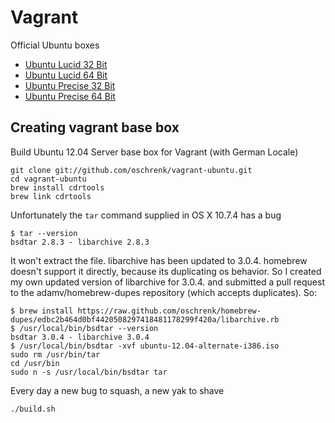 # Vagrant #

Official Ubuntu boxes

- [Ubuntu Lucid 32 Bit](http://files.vagrantup.com/lucid32.box)
- [Ubuntu Lucid 64 Bit](http://files.vagrantup.com/lucid64.box)
- [Ubuntu Precise 32 Bit](http://files.vagrantup.com/precise32.box)
- [Ubuntu Precise 64 Bit](http://files.vagrantup.com/precise64.box)

## Creating vagrant base box ##

Build Ubuntu 12.04 Server base box for Vagrant (with German Locale)

	git clone git://github.com/oschrenk/vagrant-ubuntu.git
	cd vagrant-ubuntu
	brew install cdrtools
	brew link cdrtools

Unfortunately the `tar` command supplied in OS X 10.7.4 has a bug
	
	$ tar --version
	bsdtar 2.8.3 - libarchive 2.8.3

It won't extract the file. libarchive has been updated to 3.0.4. homebrew doesn't support it directly, because its duplicating os behavior. So I created my own updated version of libarchive for 3.0.4. and submitted a pull request to the adamv/homebrew-dupes repository (which accepts duplicates). So:

	$ brew install https://raw.github.com/oschrenk/homebrew-dupes/edbc2b464d0bf4420508297418481178299f420a/libarchive.rb
	$ /usr/local/bin/bsdtar --version
	bsdtar 3.0.4 - libarchive 3.0.4
	$ /usr/local/bin/bsdtar -xvf ubuntu-12.04-alternate-i386.iso 
	sudo rm /usr/bin/tar
	cd /usr/bin
	sudo n -s /usr/local/bin/bsdtar tar

Every day a new bug to squash, a new yak to shave

	./build.sh